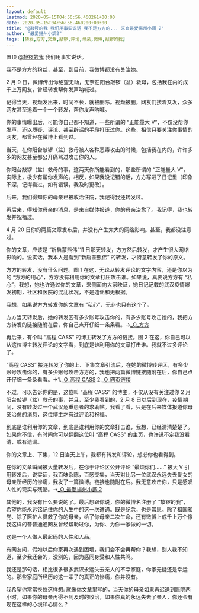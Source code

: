 ```yaml
---
layout: default
Lastmod: 2020-05-15T04:56:56.460261+00:00
date: 2020-05-15T04:56:56.460200+00:00
title: "@敲锣的我 我们用事实说话 我不是方方的... 来自最愛揚州小調 2"
author: "最愛揚州小調2"
tags: [转发,方方,文章,敲锣,评论,母亲,微博,敲锣的我]
---
```


置顶 [@敲锣的我](https://weibo.com/n/%E6%95%B2%E9%94%A3%E7%9A%84%E6%88%91?from=feed&loc=at) 我们用事实说话。

我不是方方的粉丝，甚至，到目前，我微博都没有关注她。

2 月 9 日，微博传出你绝望无助，无奈在阳台敲锣（盆）救母，包括我在内的成千上万网友，曾经转发帮你发声呐喊过。

记得当天，视频发出来，时间不长，就被删除。视频被删，网友们接着又发，众多网友甚至追着一个一个转发，帮你发声呐喊。

你的事情曝出后，可能你自己都不知道，一些所谓的 “正能量大 V”，不仅没帮你发声，还以质疑、评论、甚至辟谣的手段打压过你。这些，相信只要关注你事情的网友，都曾经在微博上看到过。

当天，在你阳台敲锣（盆）救母被人各种恶毒攻击的时候，包括我在内的，许许多多的网友甚至都公开痛骂过攻击你的人。

你阳台敲锣（盆）救母的事，这两天你所能看到的，那些所谓的 “正能量大 V”，实际上，极少有帮你发声的。相反，如果我没记错的话，方方写进了日记里（印象不深，记得看过，如有错误，我及时更改）。

后来，我们得知你的母亲已被收治住院，我记得我还转发过。

再后来，得知你母亲的消息，是来自媒体报道，你的母亲治愈了。我记得，我也转发并祝福过。

4 月 20 日你的两篇文章发布后，并没有产生太大的网络影响。甚至，我都没注意过。

你的文章，应该是 “新启蒙熊伟”11 日那天转发，方方然后转发，才产生很大网络影响的。说实话，我本人是看到“新启蒙熊伟” 的转发，才特意转发了你的原文。

方方的转发，没有什么问题。图 1 在这，无论从转发评论的文字内容，还是你以为的 “方方的用心”，方方没有利用你的文章打压攻击谁。如果说，真要说方方有 “私心”，我想，她也许通过你的文章，来侧面向大家映证，她日记记载的武汉疫情爆发初期，社区和医院的混乱状况，不是造谣和无根据。

我想，如果说方方转发你的文章有 “私心”，无非也只有这个了。

方方当天转发后，她的转发区有多少账号攻击你的，有多少账号攻击她的，我把方方转发的链接随附在后，你自己点开仔细一条条看。→[_O_方方](http://t.cn/A6Am4lKe)

再后来，有个叫 “高程 CASS” 的博主转发了方方的链接。图 2 在这，你自己可以从这位博主转发评论的文字看，到底是谁利用你的文章打击谁。我就不过多评论了。

“高程 CASS” 接连转发了你的上、下集文章引流后，在她的微博转评区，有多少账号攻击你的，有多少账号攻击方方的，我也把两篇微博链接随附在后，你自己点开仔细一条条看看。→1.[_O_高程 CASS](http://t.cn/A6ArISYI) 2.[_O_网页链接](http://t.cn/A6ArISYf)

不过，可以告诉你的是，这位叫 “高程 CASS” 的博主，不仅从没有关注过你 2 月阳台敲锣（盆）救母的事，并且，至少我看到的，2 月 8 日以后到现在，疫情期间，没有转发过一个武汉危重患者的求助帖。我看了看，只是在后来媒体报道你母亲治愈的消息，这位博主才有过评论和祝福。

到底是谁利用你的文章，到底是谁利用你的文章打击谁，我想，已经清清楚楚了。如果你不信，有时间你可以翻翻这位叫 “高程 CASS” 的主页，也许说不定我没看清，或有遗漏。

你的文章上、下集，12 日当天上午，我都有转发和评论，想必你也看得到。

在你的文章瞬间被大量转发后，在你于评论区公开评论 “最烦你们……” 被大 V 引用转发后，说实话，我百味杂陈，百感交集，当天对比另一位武汉永远失去爱女的母亲所经历的惨痛，我发了一篇微博。链接也随附在后。我无意攻击你，只是感叹人性的现实与残酷。→[_O_最愛揚州小調 2](http://t.cn/A6ArIS0k)

其他的，我没有什么要说的了。最后想跟你说，你的微博名注册了 “敲锣的我”，希望你能永远铭记住你的人生中的这一次遭遇。既是纪念，也是常思。除了祖国和党、除了医护人员救了你的母亲，给了你母亲二次生命，还有微博上成千上万个像我这样的普普通通网友曾经帮助过你，为你、为你一家做的一切。

这是一个人做人最起码的人性和人品。

有网友问，假如以后你家再次遇到困境，我们会不会再帮你？我想，别人我不知道，至少我还会的，没别的，因为感同身受和人性共鸣。

我还是那句话，相比很多很多武汉永远失去亲人的不幸家庭，你家无疑还是幸运的。那些家庭所经历的这一辈子的真正的惨痛，你并没有。

我希望你常常换位这样想: 就像你文章里写的，当天你的母亲如果再迟送到医院两小时，如果你的母亲再得不到及时的收治，如果你真的永远失去了亲人，你还会有现在这样的心境和心情么？

